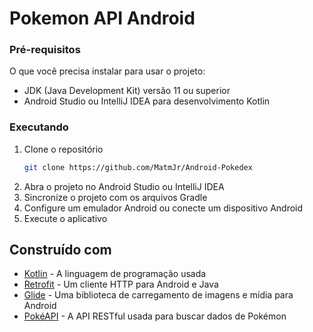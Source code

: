# Pokemon API Android

### Pré-requisitos

O que você precisa instalar para usar o projeto:

- JDK (Java Development Kit) versão 11 ou superior
- Android Studio ou IntelliJ IDEA para desenvolvimento Kotlin

### Executando

1. Clone o repositório
   ```bash
   git clone https://github.com/MatmJr/Android-Pokedex
   ```
2. Abra o projeto no Android Studio ou IntelliJ IDEA
3. Sincronize o projeto com os arquivos Gradle
4. Configure um emulador Android ou conecte um dispositivo Android
5. Execute o aplicativo


## Construído com

- [Kotlin](https://kotlinlang.org/) - A linguagem de programação usada
- [Retrofit](https://square.github.io/retrofit/) - Um cliente HTTP para Android e Java
- [Glide](https://bumptech.github.io/glide/) - Uma biblioteca de carregamento de imagens e mídia para Android
- [PokéAPI](https://pokeapi.co/) - A API RESTful usada para buscar dados de Pokémon

